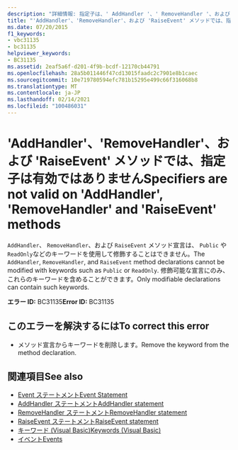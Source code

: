 ```yaml
---
description: "詳細情報: 指定子は、' AddHandler '、' RemoveHandler '、および ' RaiseEvent ' メソッドでは有効ではありません"
title: "'AddHandler'、'RemoveHandler'、および 'RaiseEvent' メソッドでは、指定子は有効ではありません"
ms.date: 07/20/2015
f1_keywords:
- vbc31135
- bc31135
helpviewer_keywords:
- BC31135
ms.assetid: 2eaf5a6f-d201-4f9b-bcdf-12170cb44791
ms.openlocfilehash: 28a5b011446f47cd13015faadc2c7901e8b1caec
ms.sourcegitcommit: 10e719780594efc781b15295e499c66f316068b8
ms.translationtype: MT
ms.contentlocale: ja-JP
ms.lasthandoff: 02/14/2021
ms.locfileid: "100486031"
---
```

# <a name="specifiers-are-not-valid-on-addhandler-removehandler-and-raiseevent-methods"></a><span data-ttu-id="65b49-103">'AddHandler'、'RemoveHandler'、および 'RaiseEvent' メソッドでは、指定子は有効ではありません</span><span class="sxs-lookup"><span data-stu-id="65b49-103">Specifiers are not valid on 'AddHandler', 'RemoveHandler' and 'RaiseEvent' methods</span></span>

<span data-ttu-id="65b49-104">`AddHandler`、 `RemoveHandler`、および `RaiseEvent` メソッド宣言は、 `Public` や `ReadOnly`などのキーワードを使用して修飾することはできません。</span><span class="sxs-lookup"><span data-stu-id="65b49-104">The `AddHandler`, `RemoveHandler`, and `RaiseEvent` method declarations cannot be modified with keywords such as `Public` or `ReadOnly`.</span></span> <span data-ttu-id="65b49-105">修飾可能な宣言にのみ、これらのキーワードを含めることができます。</span><span class="sxs-lookup"><span data-stu-id="65b49-105">Only modifiable declarations can contain such keywords.</span></span>  
  
 <span data-ttu-id="65b49-106">**エラー ID:** BC31135</span><span class="sxs-lookup"><span data-stu-id="65b49-106">**Error ID:** BC31135</span></span>  
  
## <a name="to-correct-this-error"></a><span data-ttu-id="65b49-107">このエラーを解決するには</span><span class="sxs-lookup"><span data-stu-id="65b49-107">To correct this error</span></span>  
  
- <span data-ttu-id="65b49-108">メソッド宣言からキーワードを削除します。</span><span class="sxs-lookup"><span data-stu-id="65b49-108">Remove the keyword from the method declaration.</span></span>  
  
## <a name="see-also"></a><span data-ttu-id="65b49-109">関連項目</span><span class="sxs-lookup"><span data-stu-id="65b49-109">See also</span></span>

- [<span data-ttu-id="65b49-110">Event ステートメント</span><span class="sxs-lookup"><span data-stu-id="65b49-110">Event Statement</span></span>](../language-reference/statements/event-statement.md)
- [<span data-ttu-id="65b49-111">AddHandler ステートメント</span><span class="sxs-lookup"><span data-stu-id="65b49-111">AddHandler statement</span></span>](../language-reference/statements/addhandler-statement.md)
- [<span data-ttu-id="65b49-112">RemoveHandler ステートメント</span><span class="sxs-lookup"><span data-stu-id="65b49-112">RemoveHandler statement</span></span>](../language-reference/statements/removehandler-statement.md)
- [<span data-ttu-id="65b49-113">RaiseEvent ステートメント</span><span class="sxs-lookup"><span data-stu-id="65b49-113">RaiseEvent statement</span></span>](../language-reference/statements/raiseevent-statement.md)
- [<span data-ttu-id="65b49-114">キーワード (Visual Basic)</span><span class="sxs-lookup"><span data-stu-id="65b49-114">Keywords (Visual Basic)</span></span>](../language-reference/keywords/index.md)
- [<span data-ttu-id="65b49-115">イベント</span><span class="sxs-lookup"><span data-stu-id="65b49-115">Events</span></span>](../programming-guide/language-features/events/index.md)
